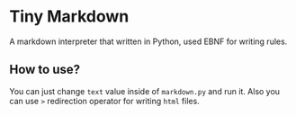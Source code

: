 # Tiny Markdown

A markdown interpreter that written in Python, used EBNF for writing rules.

## How to use?

You can just change `text` value inside of `markdown.py` and run it. Also you can use `>` redirection operator for writing `html` files.

